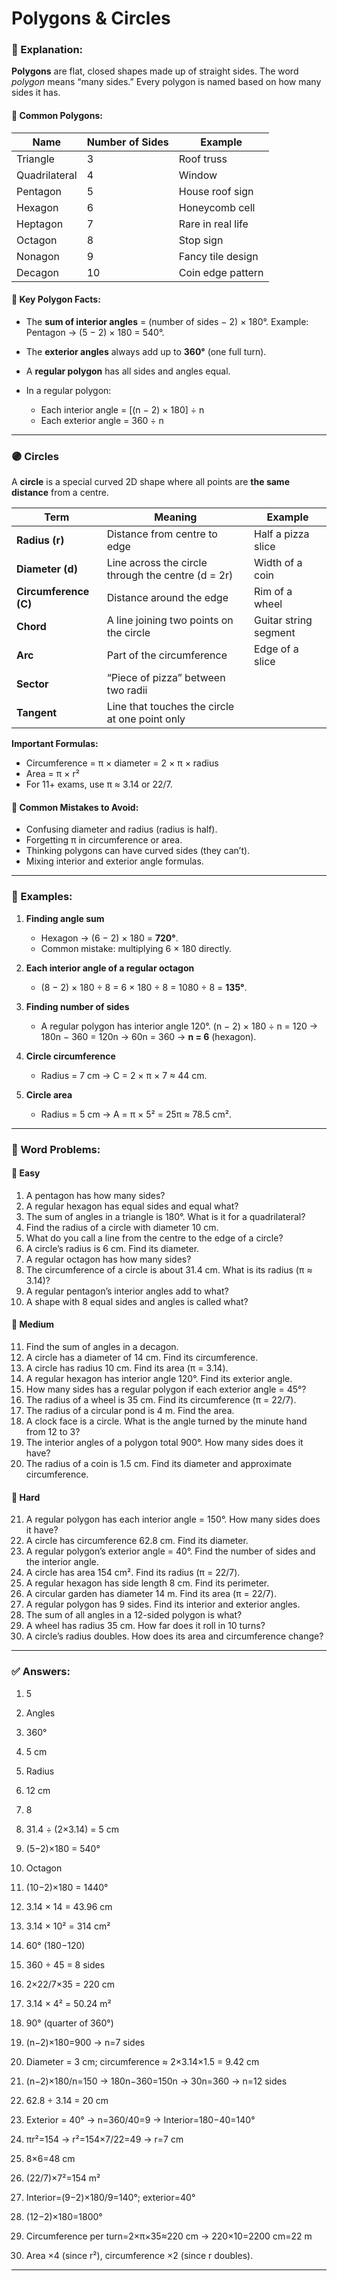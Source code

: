 # Polygons & Circles

### 📘 Explanation:

**Polygons** are flat, closed shapes made up of straight sides. The word *polygon* means “many sides.” Every polygon is named based on how many sides it has.

#### 🔹 Common Polygons:

| Name          | Number of Sides | Example           |
| ------------- | --------------- | ----------------- |
| Triangle      | 3               | Roof truss        |
| Quadrilateral | 4               | Window            |
| Pentagon      | 5               | House roof sign   |
| Hexagon       | 6               | Honeycomb cell    |
| Heptagon      | 7               | Rare in real life |
| Octagon       | 8               | Stop sign         |
| Nonagon       | 9               | Fancy tile design |
| Decagon       | 10              | Coin edge pattern |

#### 🔹 Key Polygon Facts:

* The **sum of interior angles** = (number of sides − 2) × 180°.
  Example: Pentagon → (5 − 2) × 180 = 540°.
* The **exterior angles** always add up to **360°** (one full turn).
* A **regular polygon** has all sides and angles equal.
* In a regular polygon:

  * Each interior angle = [(n − 2) × 180] ÷ n
  * Each exterior angle = 360 ÷ n

---

### 🟣 Circles

A **circle** is a special curved 2D shape where all points are **the same distance** from a centre.

| Term                  | Meaning                                            | Example               |
| --------------------- | -------------------------------------------------- | --------------------- |
| **Radius (r)**        | Distance from centre to edge                       | Half a pizza slice    |
| **Diameter (d)**      | Line across the circle through the centre (d = 2r) | Width of a coin       |
| **Circumference (C)** | Distance around the edge                           | Rim of a wheel        |
| **Chord**             | A line joining two points on the circle            | Guitar string segment |
| **Arc**               | Part of the circumference                          | Edge of a slice       |
| **Sector**            | “Piece of pizza” between two radii                 |                       |
| **Tangent**           | Line that touches the circle at one point only     |                       |

**Important Formulas:**

* Circumference = π × diameter = 2 × π × radius
* Area = π × r²
* For 11+ exams, use π ≈ 3.14 or 22/7.

#### 🧭 Common Mistakes to Avoid:

* Confusing diameter and radius (radius is half).
* Forgetting π in circumference or area.
* Thinking polygons can have curved sides (they can’t).
* Mixing interior and exterior angle formulas.

---

### 🧮 Examples:

1. **Finding angle sum**

   * Hexagon → (6 − 2) × 180 = **720°**.
   * Common mistake: multiplying 6 × 180 directly.

2. **Each interior angle of a regular octagon**

   * (8 − 2) × 180 ÷ 8 = 6 × 180 ÷ 8 = 1080 ÷ 8 = **135°**.

3. **Finding number of sides**

   * A regular polygon has interior angle 120°.
     (n − 2) × 180 ÷ n = 120 → 180n − 360 = 120n → 60n = 360 → **n = 6** (hexagon).

4. **Circle circumference**

   * Radius = 7 cm → C = 2 × π × 7 ≈ 44 cm.

5. **Circle area**

   * Radius = 5 cm → A = π × 5² = 25π ≈ 78.5 cm².

---

### 🧩 Word Problems:

#### 🔹 Easy

1. A pentagon has how many sides?
2. A regular hexagon has equal sides and equal what?
3. The sum of angles in a triangle is 180°. What is it for a quadrilateral?
4. Find the radius of a circle with diameter 10 cm.
5. What do you call a line from the centre to the edge of a circle?
6. A circle’s radius is 6 cm. Find its diameter.
7. A regular octagon has how many sides?
8. The circumference of a circle is about 31.4 cm. What is its radius (π ≈ 3.14)?
9. A regular pentagon’s interior angles add to what?
10. A shape with 8 equal sides and angles is called what?

#### 🔸 Medium

11. Find the sum of angles in a decagon.
12. A circle has a diameter of 14 cm. Find its circumference.
13. A circle has radius 10 cm. Find its area (π = 3.14).
14. A regular hexagon has interior angle 120°. Find its exterior angle.
15. How many sides has a regular polygon if each exterior angle = 45°?
16. The radius of a wheel is 35 cm. Find its circumference (π = 22/7).
17. The radius of a circular pond is 4 m. Find the area.
18. A clock face is a circle. What is the angle turned by the minute hand from 12 to 3?
19. The interior angles of a polygon total 900°. How many sides does it have?
20. The radius of a coin is 1.5 cm. Find its diameter and approximate circumference.

#### 🔺 Hard

21. A regular polygon has each interior angle = 150°. How many sides does it have?
22. A circle has circumference 62.8 cm. Find its diameter.
23. A regular polygon’s exterior angle = 40°. Find the number of sides and the interior angle.
24. A circle has area 154 cm². Find its radius (π = 22/7).
25. A regular hexagon has side length 8 cm. Find its perimeter.
26. A circular garden has diameter 14 m. Find its area (π = 22/7).
27. A regular polygon has 9 sides. Find its interior and exterior angles.
28. The sum of all angles in a 12-sided polygon is what?
29. A wheel has radius 35 cm. How far does it roll in 10 turns?
30. A circle’s radius doubles. How does its area and circumference change?

---

### ✅ Answers:

1. 5

2. Angles

3. 360°

4. 5 cm

5. Radius

6. 12 cm

7. 8

8. 31.4 ÷ (2×3.14) = 5 cm

9. (5−2)×180 = 540°

10. Octagon

11. (10−2)×180 = 1440°

12. 3.14 × 14 = 43.96 cm

13. 3.14 × 10² = 314 cm²

14. 60° (180−120)

15. 360 ÷ 45 = 8 sides

16. 2×22/7×35 = 220 cm

17. 3.14 × 4² = 50.24 m²

18. 90° (quarter of 360°)

19. (n−2)×180=900 → n=7 sides

20. Diameter = 3 cm; circumference ≈ 2×3.14×1.5 = 9.42 cm

21. (n−2)×180/n=150 → 180n−360=150n → 30n=360 → n=12 sides

22. 62.8 ÷ 3.14 = 20 cm

23. Exterior = 40° → n=360/40=9 → Interior=180−40=140°

24. πr²=154 → r²=154×7/22=49 → r=7 cm

25. 8×6=48 cm

26. (22/7)×7²=154 m²

27. Interior=(9−2)×180/9=140°; exterior=40°

28. (12−2)×180=1800°

29. Circumference per turn=2×π×35≈220 cm → 220×10=2200 cm=22 m

30. Area ×4 (since r²), circumference ×2 (since r doubles).

---

